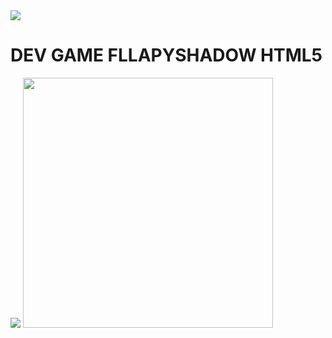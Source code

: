 <img src="https://raw.githubusercontent.com/FllapyShadow/FllapyShadow/main/icon.png">

# DEV GAME FLLAPYSHADOW HTML5 

<img src="https://raw.githubusercontent.com/FllapyShadow/FllapyShadow/main/img/mati.png">
<img width="400" height="400" src="https://raw.githubusercontent.com/FllapyShadow/FllapyShadow/main/l1oad.gif">
